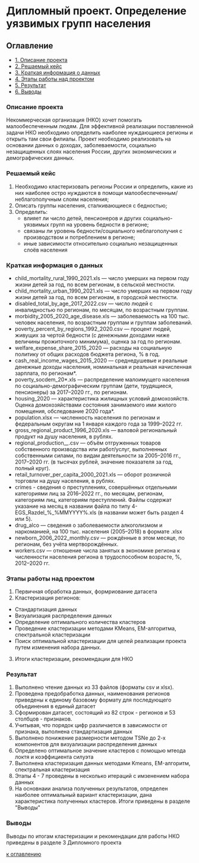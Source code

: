 # Дипломный проект. Определение уязвимых групп населения

## Оглавление

* [1. Описание проекта](https://github.com/KAru8/code/tree/main/study_DS_SF/DIPLOMA_PROJECT/README.md#Описание-проекта)
* [2. Решаемый кейс](https://github.com/KAru8/code/tree/main/study_DS_SF/DIPLOMA_PROJECT/README.md#Решаемый-кейс)
* [3. Краткая информация о данных](https://github.com/KAru8/code/tree/main/study_DS_SF/DIPLOMA_PROJECT/README.md#Краткая-информация-о-данных)
* [4. Этапы работы над проектом](https://github.com/KAru8/code/tree/main/study_DS_SF/DIPLOMA_PROJECT/README.md#Этапы-работы-над-проектом)
* [5. Результат](https://github.com/KAru8/code/tree/main/study_DS_SF/DIPLOMA_PROJECT/README.md#Результат)
* [6. Выводы](https://github.com/KAru8/code/tree/main/study_DS_SF/DIPLOMA_PROJECT/README.md#Выводы)

### Описание проекта

Некоммерческая организация (НКО) хочет помогать  малообеспеченным людям. Для эффективной реализации поставленной задачи НКО необходимо определить наиболее нуждающиеся регионы и открыть там свои филиалы. Проект необходимо реализовать на основании данных о доходах, заболеваемости, социально незащищенных слоях населения России, других экономических и демографических данных.

### Решаемый кейс

1. Необходимо кластеризовать регионы России и определить, какие из них наиболее остро нуждаются в помощи малообеспеченным/неблагополучным слоям населения;
2. Описать группы населения, сталкивающиеся с бедностью;
3. Определить:
    * влияет ли число детей, пенсионеров и других социально-уязвимых групп на уровень бедности в регионе;
    * связаны ли уровень бедности/социального неблагополучия с производством и потреблением в регионе;
    * иные зависимости относительно социально незащищенных слоёв населения


### Краткая информация о данных

* child_mortality_rural_1990_2021.xls — число умерших на первом году
жизни детей за год, по всем регионам, в сельской местности.
* child_mortality_urban_1990_2021.xls — число умерших на первом году
жизни детей за год, по всем регионам, в городской местности.
* disabled_total_by_age_2017_2022.csv — число людей с инвалидностью
по регионам, по месяцам, по возрастным группам.
* morbidity_2005_2020_age_disease.xls — заболеваемость на 100 тыс.
человек населения, по возрастным группам и группам заболеваний.
* poverty_percent_by_regions_1992_2020.csv — процент людей, живущих
за чертой бедности (с денежными доходами ниже величины
прожиточного минимума), оценка за год по регионам.
* welfare_expense_share_2015_2020 — расходы на социальную политику от общих расходов бюджета региона, % в год.
* cash_real_income_wages_2015_2020 — среднедушевые и реальные
денежные доходы населения, номинальная и реальная начисленная
зарплата, по регионам*.
* poverty_socdem_20*.xls — распределение малоимущего населения по
социально-демографическим группам (дети, трудящиеся,
пенсионеры) за 2017–2020 гг., по регионам.
* housing_2020 — характеристика жилищных условий домохозяйств.
Оценка домохозяйствами состояния занимаемого ими жилого
помещения, обследование 2020 года*.
* population.xlsx — численность населения по регионам и
федеральным округам на 1 января каждого года за 1999–2022 гг.
* gross_regional_product_1996_2020.xls — валовой региональный продукт
на душу населения, в рублях.
* regional_production_*_*.csv — объём отгруженных товаров
собственного производства или работ/услуг, выполненных
собственными силами, по видам деятельности за 2005–2016 гг.,
2017–2020 гг. (в тысячах рублей, значение показателя за год, полный круг).
* retail_turnover_per_capita_2000_2021.xls — оборот розничной
торговли на душу населения, в рублях.
* crimes - сведения о преступлениях, совершённых отдельными категориями лиц за 2016–2022 гг., по месяцам, регионам,
 категориям лиц, категориям преступлений. Файлы содержат указание на месяц в названии файла 
 по типу 4-EGS_Razdel_%_%MMYYYY%.xls (в названии может быть раздел 4 или 5).
* drug_alco — сведения о заболеваемости алкоголизмом и наркоманией, на 100 тыс. населения (2005–2018) в формате .xlsx
* newborn_2006_2022_monthly.csv — рождённые в этом месяце, по регионам, без учёта мертворождённых.
* workers.csv — отношение числа занятых в экономике региона к численности населения региона в трудоспособном возрасте, %, 2012–2020 гг.


### Этапы работы над проектом
1. Первичная обработка данных, формриование датасета
2. Кластеризация регионов:
  * Стандартизация данных
  * Визуализация распределения данных
  * Определение оптимального количества кластеров
  * Проведение кластеризации методами KMeans, EM-алгоритма, спектральной кластеризации
  * Поиск оптимальной кластеризации для целей реализации проекта путем изменения набора данных.
3. Итоги кластеризации, рекомендации для НКО


### Результат

1. Выполнено чтение данных из 33 файлов (форматы csv и xlsx).
2. Проведена предобработка данных, наименования регионов приведены к единому базовому формату для последующего объединения в единый датасет
3. Сформирован датасет, состоящий из 82 строк - регионов и 53 столбцов - признаков.
4. Учитывая, что порядок цифр различается в зависимости от признака, выполнена стандартизация данных
5. Выполнено понижение размерности методом TSNe до 2-х компонентов для визуализации распределения данных
6. Определено оптимальное значение кластеров с помощью мтеода локтя и коэффициента силуэта
7. Выполнена кластеризация данных методами Kmeans, EM-алгоритм, спектральная кластеризация
8. Этапы 4 - 7 проведены в несколько итераций с имзенением набора данных
9. На основнаии анализа полученных результатов, определен наиболее оптимальный вариант кластеризации, дана характеристика полученных кластеров. Итоги приведены в разделе "Выводы"

### Выводы

Выводы по итогам кластеризации и рекомендации для работы НКО приведены в разделе 3 Дипломного проекта


[к оглавлению](https://github.com/KAru8/code/tree/main/study_DS_SF/DIPLOMA_PROJECT/README.md#Оглавление)
